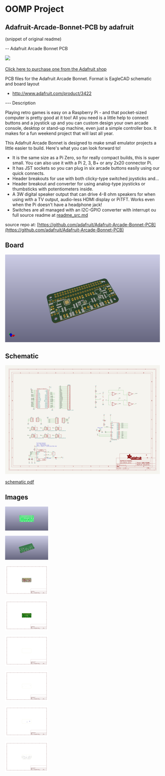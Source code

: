 # OOMP Project  
## Adafruit-Arcade-Bonnet-PCB  by adafruit  
  
(snippet of original readme)  
  
-- Adafruit Arcade Bonnet PCB  
  
<a href="http://www.adafruit.com/products/3422"><img src="assets/image.jpg?raw=true" width="500px"><br/>  
Click here to purchase one from the Adafruit shop</a>  
  
PCB files for the Adafruit Arcade Bonnet. Format is EagleCAD schematic and board layout  
* http://www.adafruit.com/product/3422  
  
--- Description  
  
Playing retro games is easy on a Raspberry Pi - and that pocket-sized computer is pretty good at it too! All you need is a little help to connect buttons and a joystick up and you can custom design your own arcade console, desktop or stand-up machine, even just a simple controller box. It makes for a fun weekend project that will last all year.  
  
This Adafruit Arcade Bonnet is designed to make small emulator projects a little easier to build. Here's what you can look forward to!  
  
* It is the same size as a Pi Zero, so for really compact builds, this is super small. You can also use it with a Pi 2, 3, B+ or any 2x20 connector Pi.  
* It has JST sockets so you can plug in six arcade buttons easily using our quick connects.  
* Header breakouts for use with both clicky-type switched joysticks and...  
* Header breakout and converter for using analog-type joysticks or thumbsticks with potentiometers inside.  
* A 3W digital speaker output that can drive 4-8 ohm speakers for when using with a TV output, audio-less HDMI display or PiTFT. Works even when the Pi doesn't have a headphone jack!  
* Switches are all managed with an I2C-GPIO converter with interrupt ou  
  full source readme at [readme_src.md](readme_src.md)  
  
source repo at: [https://github.com/adafruit/Adafruit-Arcade-Bonnet-PCB](https://github.com/adafruit/Adafruit-Arcade-Bonnet-PCB)  
## Board  
  
[![working_3d.png](working_3d_600.png)](working_3d.png)  
## Schematic  
  
[![working_schematic.png](working_schematic_600.png)](working_schematic.png)  
  
[schematic pdf](working_schematic.pdf)  
## Images  
  
[![working_3D_bottom.png](working_3D_bottom_140.png)](working_3D_bottom.png)  
  
[![working_3D_top.png](working_3D_top_140.png)](working_3D_top.png)  
  
[![working_assembly_page_01.png](working_assembly_page_01_140.png)](working_assembly_page_01.png)  
  
[![working_assembly_page_02.png](working_assembly_page_02_140.png)](working_assembly_page_02.png)  
  
[![working_assembly_page_03.png](working_assembly_page_03_140.png)](working_assembly_page_03.png)  
  
[![working_assembly_page_04.png](working_assembly_page_04_140.png)](working_assembly_page_04.png)  
  
[![working_assembly_page_05.png](working_assembly_page_05_140.png)](working_assembly_page_05.png)  
  
[![working_assembly_page_06.png](working_assembly_page_06_140.png)](working_assembly_page_06.png)  

